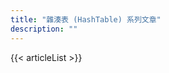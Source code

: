 ```yaml
---
title: "雜湊表 (HashTable) 系列文章"
description: ""
---
```


{{< articleList >}}



<!-- 如果上面的 shortcode 不起作用，您可以使用下面的靜態列表 -->

<!-- ### 雜湊表文章列表

1. [雜湊表進階應用 - 解決複雜 LeetCode 問題]({{< relref "/categories/leetcode/hashtable/advanced-hashtable.md" >}}) -->

